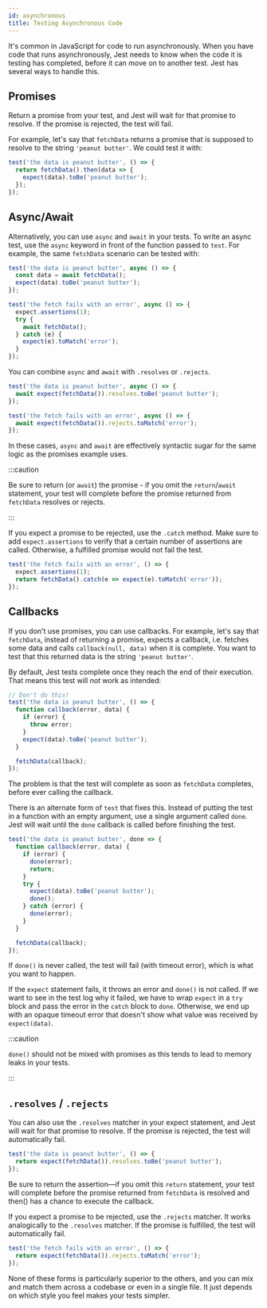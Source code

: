 ```yaml
---
id: asynchronous
title: Testing Asynchronous Code
---
```


It's common in JavaScript for code to run asynchronously. When you have code that runs asynchronously, Jest needs to know when the code it is testing has completed, before it can move on to another test. Jest has several ways to handle this.

## Promises

Return a promise from your test, and Jest will wait for that promise to resolve. If the promise is rejected, the test will fail.

For example, let's say that `fetchData` returns a promise that is supposed to resolve to the string `'peanut butter'`. We could test it with:

```js
test('the data is peanut butter', () => {
  return fetchData().then(data => {
    expect(data).toBe('peanut butter');
  });
});
```

## Async/Await

Alternatively, you can use `async` and `await` in your tests. To write an async test, use the `async` keyword in front of the function passed to `test`. For example, the same `fetchData` scenario can be tested with:

```js
test('the data is peanut butter', async () => {
  const data = await fetchData();
  expect(data).toBe('peanut butter');
});

test('the fetch fails with an error', async () => {
  expect.assertions(1);
  try {
    await fetchData();
  } catch (e) {
    expect(e).toMatch('error');
  }
});
```

You can combine `async` and `await` with `.resolves` or `.rejects`.

```js
test('the data is peanut butter', async () => {
  await expect(fetchData()).resolves.toBe('peanut butter');
});

test('the fetch fails with an error', async () => {
  await expect(fetchData()).rejects.toMatch('error');
});
```

In these cases, `async` and `await` are effectively syntactic sugar for the same logic as the promises example uses.

:::caution

Be sure to return (or `await`) the promise - if you omit the `return`/`await` statement, your test will complete before the promise returned from `fetchData` resolves or rejects.

:::

If you expect a promise to be rejected, use the `.catch` method. Make sure to add `expect.assertions` to verify that a certain number of assertions are called. Otherwise, a fulfilled promise would not fail the test.

```js
test('the fetch fails with an error', () => {
  expect.assertions(1);
  return fetchData().catch(e => expect(e).toMatch('error'));
});
```

## Callbacks

If you don't use promises, you can use callbacks. For example, let's say that `fetchData`, instead of returning a promise, expects a callback, i.e. fetches some data and calls `callback(null, data)` when it is complete. You want to test that this returned data is the string `'peanut butter'`.

By default, Jest tests complete once they reach the end of their execution. That means this test will _not_ work as intended:

```js
// Don't do this!
test('the data is peanut butter', () => {
  function callback(error, data) {
    if (error) {
      throw error;
    }
    expect(data).toBe('peanut butter');
  }

  fetchData(callback);
});
```

The problem is that the test will complete as soon as `fetchData` completes, before ever calling the callback.

There is an alternate form of `test` that fixes this. Instead of putting the test in a function with an empty argument, use a single argument called `done`. Jest will wait until the `done` callback is called before finishing the test.

```js
test('the data is peanut butter', done => {
  function callback(error, data) {
    if (error) {
      done(error);
      return;
    }
    try {
      expect(data).toBe('peanut butter');
      done();
    } catch (error) {
      done(error);
    }
  }

  fetchData(callback);
});
```

If `done()` is never called, the test will fail (with timeout error), which is what you want to happen.

If the `expect` statement fails, it throws an error and `done()` is not called. If we want to see in the test log why it failed, we have to wrap `expect` in a `try` block and pass the error in the `catch` block to `done`. Otherwise, we end up with an opaque timeout error that doesn't show what value was received by `expect(data)`.

:::caution

`done()` should not be mixed with promises as this tends to lead to memory leaks in your tests.

:::

## `.resolves` / `.rejects`

You can also use the `.resolves` matcher in your expect statement, and Jest will wait for that promise to resolve. If the promise is rejected, the test will automatically fail.

```js
test('the data is peanut butter', () => {
  return expect(fetchData()).resolves.toBe('peanut butter');
});
```

Be sure to return the assertion—if you omit this `return` statement, your test will complete before the promise returned from `fetchData` is resolved and then() has a chance to execute the callback.

If you expect a promise to be rejected, use the `.rejects` matcher. It works analogically to the `.resolves` matcher. If the promise is fulfilled, the test will automatically fail.

```js
test('the fetch fails with an error', () => {
  return expect(fetchData()).rejects.toMatch('error');
});
```

None of these forms is particularly superior to the others, and you can mix and match them across a codebase or even in a single file. It just depends on which style you feel makes your tests simpler.
